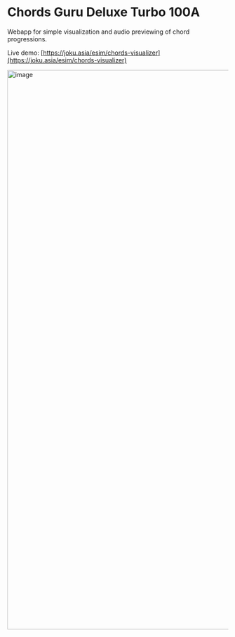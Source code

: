 # Chords Guru Deluxe Turbo 100A

Webapp for simple visualization and audio previewing of chord progressions.

Live demo: [https://joku.asia/esim/chords-visualizer](https://joku.asia/esim/chords-visualizer)

<img width="1276" alt="image" src="https://user-images.githubusercontent.com/50331907/213876245-3dbcc6ee-5166-40c8-ab81-9c251b5fcff2.png">
